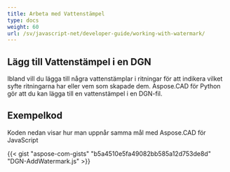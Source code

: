 ```yaml
---
title: Arbeta med Vattenstämpel
type: docs
weight: 60
url: /sv/javascript-net/developer-guide/working-with-watermark/
---
```


## **Lägg till Vattenstämpel i en DGN**

Ibland vill du lägga till några vattenstämplar i ritningar för att indikera vilket syfte ritningarna har eller vem som skapade dem. Aspose.CAD för Python gör att du kan lägga till en vattenstämpel i en DGN-fil.

## Exempelkod

Koden nedan visar hur man uppnår samma mål med Aspose.CAD för JavaScript

{{< gist "aspose-com-gists" "b5a4510e5fa49082bb585a12d753de8d" "DGN-AddWatermark.js" >}}
